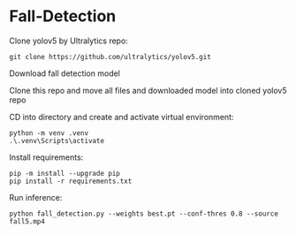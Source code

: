 # Fall-Detection

Clone yolov5 by Ultralytics repo:
```
git clone https://github.com/ultralytics/yolov5.git
```
Download fall detection model 

Clone this repo and move all files and downloaded model into cloned yolov5 repo

CD into directory and create and activate virtual environment:
```
python -m venv .venv
.\.venv\Scripts\activate
```

Install requirements:
```
pip -m install --upgrade pip
pip install -r requirements.txt
```

Run inference:
```
python fall_detection.py --weights best.pt --conf-thres 0.8 --source fall5.mp4
```
